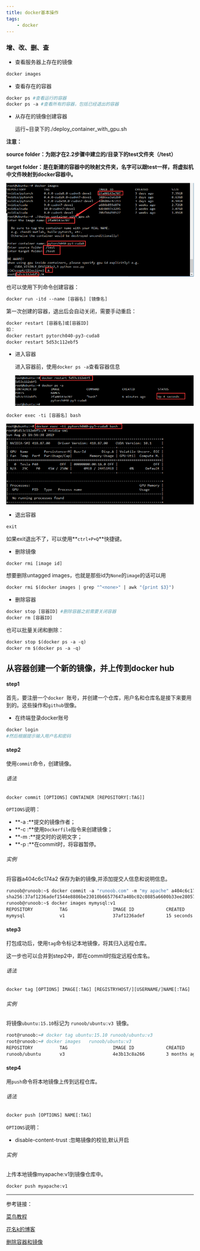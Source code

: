 ```yaml
---
title: docker基本操作
tags:
	- docker
---
```


### 增、改、删、查

- 查看服务器上存在的镜像

```dockerfile
docker images
```

- 查看存在的容器

```dockerfile
docker ps #查看运行的容器
docker ps -a #查看所有的容器，包括已经退出的容器
```

- 从存在的镜像创建容器

  运行~目录下的./deploy_container_with_gpu.sh

**注意：**

**source folder：为刚才在2.2步骤中建立的/目录下的test文件夹（/test）**

**target folder：是在新建的容器中的映射文件夹，名字可以跟test一样，将虚拟机中文件映射到docker容器中。**

![docker](..\assets\image\2020-03-18-01.png)

也可以使用下列命令创建容器：
```dockerfile
docker run -itd --name [容器名] [镜像名]
```

第一次创建的容器，退出后会自动关闭，需要手动重启：

```dockerfile
docker restart [容器名]或[容器ID]
如：
docker restart pytorch040-py3-cuda8 
docker restart 5d53c112ebf5
```

- 进入容器

  进入容器前，使用`docker ps -a`查看容器信息

  ![docker](..\assets\image\2020-03-18-02.png)

```dockerfile
docker exec -ti [容器名] bash
```

![docker](..\assets\image\2020-03-18-03.png)

- 退出容器

```dockerfile
exit
```

如果exit退出不了，可以使用**`ctrl+P+Q`**快捷键。

- 删除镜像

```dockerfile
docker rmi [image id]
```

想要删除untagged images，也就是那些id为`None`的`image`的话可以用

```dockerfile
docker rmi $(docker images | grep "^<none>" | awk "{print $3}")
```

- 删除容器

```dockerfile
docker stop [容器ID] #删除容器之前需要关闭容器
docker rm [容器ID]
```

也可以批量关闭和删除：

```dockerfile
docker stop $(docker ps -a -q)  
docker rm $(docker ps -a -q)
```







## 从容器创建一个新的镜像，并上传到docker hub

#### step1

首先，要注册一个`docker `账号，并创建一个仓库，用户名和仓库名是接下来要用到的。这些操作和`github`很像。

- 在终端登录docker账号

```dockerfile
docker login
#然后根据提示输入用户名和密码
```

#### step2

使用`commit`命令，创建镜像。

######  语法

```dockerfile
docker commit [OPTIONS] CONTAINER [REPOSITORY[:TAG]]
```
`OPTIONS`说明：
- **-a :**提交的镜像作者；
- **-c :**使用`Dockerfile`指令来创建镜像；
- **-m :**提交时的说明文字；
- **-p :**在commit时，将容器暂停。

###### 实例
将容器a404c6c174a2  保存为新的镜像,并添加提交人信息和说明信息。

```dockerfile
runoob@runoob:~$ docker commit -a "runoob.com" -m "my apache" a404c6c174a2  mymysql:v1 
sha256:37af1236adef1544e8886be23010b66577647a40bc02c0885a6600b33ee28057
runoob@runoob:~$ docker images mymysql:v1
REPOSITORY          TAG                 IMAGE ID            CREATED             SIZE
mymysql             v1                  37af1236adef        15 seconds ago      329 MB
```
#### step3
打包成功后，使用`tag`命令标记本地镜像，将其归入远程仓库。

这一步也可以合并到step2中，即在commit时指定远程仓库名。

###### 语法
```dockerfile
docker tag [OPTIONS] IMAGE[:TAG] [REGISTRYHOST/][USERNAME/]NAME[:TAG]
```
###### 实例
将镜像`ubuntu:15.10`标记为 `runoob/ubuntu:v3 `镜像。
```dockerfile
root@runoob:~# docker tag ubuntu:15.10 runoob/ubuntu:v3
root@runoob:~# docker images   runoob/ubuntu:v3
REPOSITORY          TAG                 IMAGE ID            CREATED             SIZE
runoob/ubuntu       v3                  4e3b13c8a266        3 months ago        136.3 MB
```
#### step4
用`push`命令将本地镜像上传到远程仓库。

###### 语法
```dockerfile
docker push [OPTIONS] NAME[:TAG]
```
`OPTIONS`说明：
- disable-content-trust :忽略镜像的校验,默认开启

###### 实例
上传本地镜像myapache:v1到镜像仓库中。
```dockerfile
docker push myapache:v1
```

----

参考链接：

[菜鸟教程](https://www.runoob.com/docker/docker-tutorial.html)

[花名k的博客](https://www.cnblogs.com/zengxm/p/11531283.html)

[删除容器和镜像](https://blog.csdn.net/qq_26709459/article/details/80785761)





